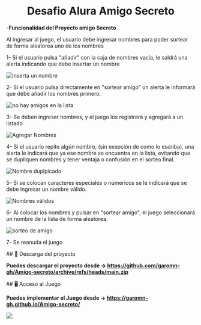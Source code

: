<h1 align="center"> Desafio Alura Amigo Secreto </h1>

-**Funcionalidad del Proyecto amigo Secreto**

Al ingresar al juego, el usuario debe ingresar nombres para poder sortear de forma aleatorea uno de los nombres

1- Si el usuario pulsa "añadir" con la caja de nombres vacía, le saldrá una alerta indicando que debe insertar un nombre

![inserta un nombre](https://github.com/user-attachments/assets/a9b1de84-3518-431b-8e56-29e36a75adcc)



2- Si el usuario pulsa directamente en "sortear amigo" un alerta le informará que debe añadir los nombres primero.

![no hay amigos en la lista](https://github.com/user-attachments/assets/7a2a1292-2e6e-4550-a2a2-729a9b19a801)



3- Se deben ingresar nombres, y el juego los registrará y agregará a un listado

![Agregar Nombres](https://github.com/user-attachments/assets/03051dd8-ef5d-4919-976d-d2595d031a59)



4- Si el usuario repite algún nombre, (sin exepción de como lo escriba), una alerta le indicará que ya ese nombre se encuentra en la lista, evitando que se dupliquen nombres y tener ventaja o confusión en el sorteo final.

![Nombre duplpicado](https://github.com/user-attachments/assets/15f149f3-8514-493b-bd18-b4952b206713)



5- Si se colocan caracteres especiales o númericos se le indicará que se debe ingresar un nombre válido.

![Nombres válidos](https://github.com/user-attachments/assets/b45fdaab-8e23-4667-bb3f-ca7b98b6e1ca)



6- Al colocar los nombres y pulsar en "sortear amigo", el juego seleccionará un nombre de la lista de forma aleatorea.

![sorteo de amigo](https://github.com/user-attachments/assets/4984eb79-b3ce-483e-bbbe-b03fd8c79c5b)


7- Se reanuda el juego


\## 📁 Descarga del proyecto

**Puedes descargar el proyecto desde -> https://github.com/garomn-gh/Amigo-secreto/archive/refs/heads/main.zip**

\## 🖥️ Acceso al Juego

**Puedes implementar el Juego desde -> https://garomn-gh.github.io/Amigo-secreto/**



<p align="left">
   <img src="https://img.shields.io/badge/STATUS-%20FINALIZADO-green">
   </p>
